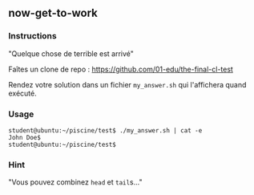 ## now-get-to-work

### Instructions

"Quelque chose de terrible est arrivé"

Faîtes un clone de repo : https://github.com/01-edu/the-final-cl-test

Rendez votre solution dans un fichier `my_answer.sh` qui l'affichera quand exécuté.

### Usage

```console
student@ubuntu:~/piscine/test$ ./my_answer.sh | cat -e
John Doe$
student@ubuntu:~/piscine/test$
```

### Hint

"Vous pouvez combinez `head` et `tail`s..."

